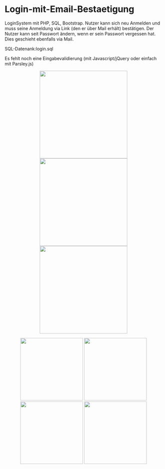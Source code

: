 # Login-mit-Email-Bestaetigung
LoginSystem mit PHP, SQL, Bootstrap. Nutzer kann sich neu Anmelden und muss seine Anmeldung via Link 
(den er über Mail erhält) bestätigen. Der Nutzer kann seit Passwort ändern, wenn er sein Passwort vergessen hat. 
Dies geschieht ebenfalls via Mail. 

SQL-Datenank:login.sql

Es fehlt noch eine Eingabevalidierung (mit Javascript/jQuery oder einfach mit Parsley.js)

<p align="center">
  <img src="https://s19.postimg.org/vc7ghhter/index.png" width="280"/>
  <img src="https://s19.postimg.org/w306n9vs3/neu_Anmelden.png" width="280"/>
  <img src="https://s19.postimg.org/eutni37s3/home.png" width="280"/>
</p>
<p align="center">
  <img src="https://s19.postimg.org/rie08cc2r/fpasswort.png" width="200"/>
  <img src="https://s19.postimg.org/w306n9vs3/neu_Anmelden.png" width="200"/>
  <img src="https://s19.postimg.org/hmcx8p6ar/resetpass.png" width="200"/>
  <img src="https://s19.postimg.org/id5neh8o3/resetpass2.png" width="200"/>
</p>
